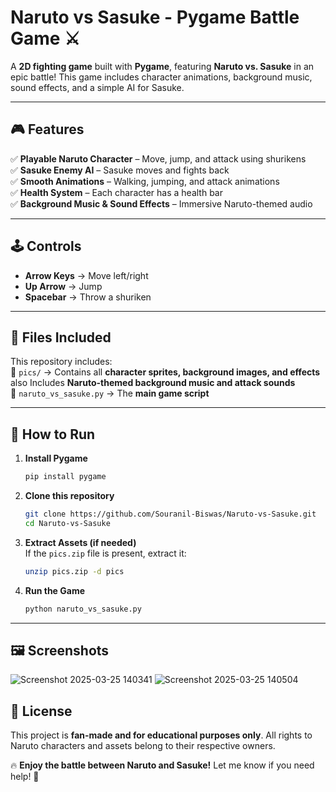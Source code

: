 # **Naruto vs Sasuke - Pygame Battle Game ⚔️**  

A **2D fighting game** built with **Pygame**, featuring **Naruto vs. Sasuke** in an epic battle! This game includes character animations, background music, sound effects, and a simple AI for Sasuke.  

---

## **🎮 Features**  
✅ **Playable Naruto Character** – Move, jump, and attack using shurikens  
✅ **Sasuke Enemy AI** – Sasuke moves and fights back  
✅ **Smooth Animations** – Walking, jumping, and attack animations  
✅ **Health System** – Each character has a health bar  
✅ **Background Music & Sound Effects** – Immersive Naruto-themed audio  

---

## **🕹️ Controls**  
- **Arrow Keys** → Move left/right  
- **Up Arrow** → Jump  
- **Spacebar** → Throw a shuriken  

---

## **📁 Files Included**  
This repository includes:  
📂 `pics/` → Contains all **character sprites, background images, and effects**  also Includes **Naruto-themed background music and attack sounds**  
📜 `naruto_vs_sasuke.py` → The **main game script**  

---

## **🚀 How to Run**  
1. **Install Pygame**  
   ```bash
   pip install pygame
   ```
2. **Clone this repository**  
   ```bash
   git clone https://github.com/Souranil-Biswas/Naruto-vs-Sasuke.git
   cd Naruto-vs-Sasuke
   ```
3. **Extract Assets (if needed)**  
   If the `pics.zip` file is present, extract it:  
   ```bash
   unzip pics.zip -d pics
   ```
4. **Run the Game**  
   ```bash
   python naruto_vs_sasuke.py
   ```

---

## **🖼️ Screenshots**
![Screenshot 2025-03-25 140341](https://github.com/user-attachments/assets/11ab50ca-e4af-400a-927c-bd6576ab3e33)
![Screenshot 2025-03-25 140504](https://github.com/user-attachments/assets/471cd745-3ffd-43b5-8a38-bc48f6f5163f)



## **📜 License**  
This project is **fan-made and for educational purposes only**. All rights to Naruto characters and assets belong to their respective owners.  

🔥 **Enjoy the battle between Naruto and Sasuke!** Let me know if you need help! 🚀  
